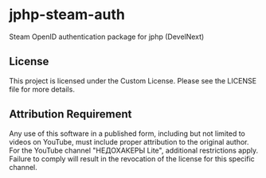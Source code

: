 # jphp-steam-auth
Steam OpenID authentication package for jphp (DevelNext)

## License

This project is licensed under the Custom License. Please see the LICENSE file for more details.

## Attribution Requirement

Any use of this software in a published form, including but not limited to videos on YouTube, must include proper attribution to the original author. For the YouTube channel "НЕДОХАКЕРЫ Lite", additional restrictions apply. Failure to comply will result in the revocation of the license for this specific channel.
